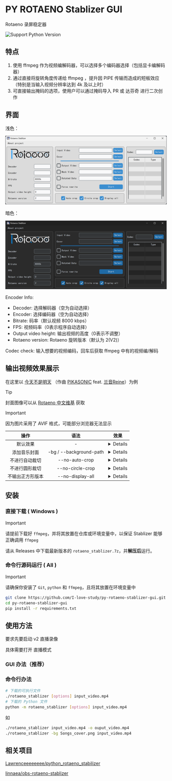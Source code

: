 # PY ROTAENO Stablizer GUI

Rotaeno 录屏稳定器

![Support Python Version](https://img.shields.io/python/required-version-toml?tomlFilePath=https%3A%2F%2Fraw.githubusercontent.com%2FI-love-study%2Fpy-rotaeno-stablizer-gui%2Fmain%2Fpyproject.toml)

## 特点

1. 使用 ffmpeg 作为视频编解码器，可以选择多个编码器选择（包括显卡编解码器）
2. 通过直接将旋转角度传递给 ffmpeg ，提升因 PIPE 传输而造成的短板效应（特别是当输入视频分辨率达到 4k 及以上时）
3. 可直接输出掩码的选项，使用户可以通过掩码导入 PR 或 达芬奇 进行二次创作

## 界面

浅色：

![interface](docs_image/interface_white.png)

暗色：

![interface](docs_image/interface.png)

Encoder Info:

- Decoder: 选择解码器（空为自动选择）
- Encoder: 选择编码器（空为自动选择）
- Bitrate: 码率（默认视频 8000 kbps）
- FPS: 视频码率（0表示程序自动选择）
- Output video height: 输出视频的高度（0表示不调整）
- Rotaeno version: Rotaeno 旋转版本（默认为 2(V2)）



Codec check:
输入想要的视频编码，回车后获取 ffmpeg 中有的视频编/解码

## 输出视频效果展示

在这里以 [今天不是明天](https://www.bilibili.com/video/BV1pi4y1B7oz)
（作曲 [PIKASONIC](https://space.bilibili.com/262995951) feat. [兰音Reine](https://space.bilibili.com/698029620)）为例

> [!TIP]
> 封面图像可以从 [Rotaeno 中文维基](https://wiki.rotaeno.cn/) 获取

> [!IMPORTANT]
> 因为图片采用了 AVIF 格式，可能部分浏览器无法显示

|       操作       |          语法           |                                 效果                                  |
| :--------------: | :---------------------: | :-------------------------------------------------------------------: |
|     默认效果     |            -            |         <details>![normal](docs_image/normal.avif)</details>          |
|   添加音乐封面   | -bg / --background-path | <details>![with_background](docs_image/with_backgrond.avif)</details> |
|  不进行自动裁切  |     --no-auto-crop      |   <details>![no_auto_crop](docs_image/no_auto_crop.avif)</details>    |
|  不进行圆形裁切  |    --no-circle-crop     | <details>![no_circle_crop](docs_image/no_circle_crop.avif)</details>  |
| 不输出正方形版本 |    --no-display-all     | <details>![no_display_all](docs_image/no_display_all.avif)</details>  |

## 安装

### 直接下载 ( Windows )

> [!IMPORTANT]
> 请提前下载好 `ffmpeg`，并将其放置在仓库或环境变量中，以保证 Stablizer 能够正确调用 `ffmpeg`

请从 Releases 中下载最新版本的 `rotaeno_stablizer.7z`，并**解压后**运行。

### 命令行源码运行 ( All )

> [!IMPORTANT]
> 请确保你安装了 `Git`, `python` 和 `ffmpeg`，且将其放置在环境变量中

```bash
git clone https://github.com/I-love-study/py-rotaeno-stablizer-gui.git
cd py-rotaeno-stablizer-gui
pip install -r requirements.txt
```

## 使用方法

要求先要启动 v2 直播录像

具体需要打开 直播模式

### GUI 办法（推荐）



### 命令行办法

```bash
# 下载的可执行文件
./rotaeno_stablizer [options] input_video.mp4
# 下载的 Python 文件
python -m rotaeno_stablizer [options] input_video.mp4
```

如

```bash
./rotaeno_stablizer input_video.mp4 -o ouput_video.mp4
./rotaeno_stablizer -bg Songs_cover.png input_video.mp4
```

## 相关项目

[Lawrenceeeeeeee/python_rotaeno_stabilizer](https://github.com/Lawrenceeeeeeee/python_rotaeno_stabilizer)

[linnaea/obs-rotaeno-stablizer](https://github.com/linnaea/obs-rotaeno-stablizer)
